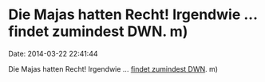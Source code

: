 Die Majas hatten Recht! Irgendwie \... findet zumindest DWN. m)
===============================================================

Date: 2014-03-22 22:41:44

Die Majas hatten Recht! Irgendwie \... [findet zumindest
DWN](http://deutsche-wirtschafts-nachrichten.de/2014/03/21/mayas-lagen-richtig-sonnen-sturm-verfehlte-2012-nur-knapp-die-erde/).
m)
